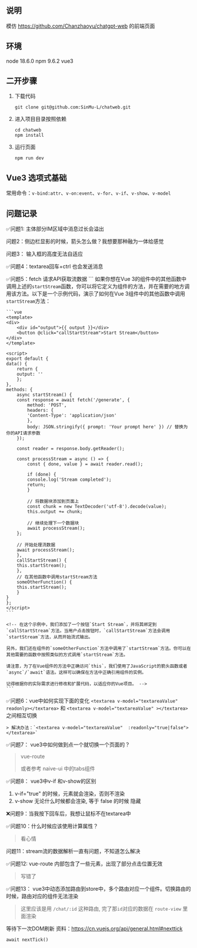 ## 说明
模仿 https://github.com/Chanzhaoyu/chatgpt-web 的前端页面

## 环境
node 18.6.0
npm 9.6.2
vue3

## 二开步骤
1. 下载代码 
    ```shell
    git clone git@github.com:SinMu-L/chatweb.git
    ```
2. 进入项目目录按照依赖
    ```shell
    cd chatweb
    npm install
    ```
3. 运行页面
    ```shell
    npm run dev
    ```


## Vue3 选项式基础

常用命令：`v-bind:attr`、`v-on:event`、`v-for`、`v-if`、`v-show`、`v-model`



## 问题记录
✅问题1: 主体部分IM区域中消息过长会溢出

问题2：侧边栏显影的时候，箭头怎么做？我想要那种融为一体给感觉

问题3： 输入框的高度无法自适应

✅问题4：textarea回车+ctrl 也会发送消息

✅问题5：fetch 请求API获取流数据
    ```
    如果你想在Vue 3的组件中的其他函数中调用上述的`startStream`函数，你可以将它定义为组件的方法，并在需要的地方调用该方法。以下是一个示例代码，演示了如何在Vue 3组件中的其他函数中调用`startStream`方法：

    ```vue
    <template>
    <div>
        <div id="output">{{ output }}</div>
        <button @click="callStartStream">Start Stream</button>
    </div>
    </template>

    <script>
    export default {
    data() {
        return {
        output: ''
        };
    },
    methods: {
        async startStream() {
        const response = await fetch('/generate', {
            method: 'POST',
            headers: {
            'Content-Type': 'application/json'
            },
            body: JSON.stringify({ prompt: 'Your prompt here' }) // 替换为你的API请求参数
        });

        const reader = response.body.getReader();

        const processStream = async () => {
            const { done, value } = await reader.read();

            if (done) {
            console.log('Stream completed');
            return;
            }

            // 将数据块添加到页面上
            const chunk = new TextDecoder('utf-8').decode(value);
            this.output += chunk;

            // 继续处理下一个数据块
            await processStream();
        };

        // 开始处理流数据
        await processStream();
        },
        callStartStream() {
        this.startStream();
        },
        // 在其他函数中调用startStream方法
        someOtherFunction() {
        this.startStream();
        }
    }
    };
    </script>
    ```

    <!-- 在这个示例中，我们添加了一个按钮`Start Stream`，并将其绑定到`callStartStream`方法。当用户点击按钮时，`callStartStream`方法会调用`startStream`方法，从而开始流式输出。

    另外，我们还在组件的`someOtherFunction`方法中调用了`startStream`方法。你可以在其他需要的函数中按照类似的方式调用`startStream`方法。

    请注意，为了在Vue组件的方法中正确访问`this`，我们使用了JavaScript的箭头函数或者`async`/`await`语法。这样可以确保在方法中正确引用组件的实例。

    记得根据你的实际需求进行修改和扩展代码，以适应你的Vue项目。 -->
    ```

✅问题6：vue中如何实现下面的变化
    ```
    <textarea v-model="textareaValue" readonly></textarea>
    ```
    和
    ```
    <textarea v-model="textareaValue" ></textarea>
    ```
    之间相互切换

    > 解决办法：`<textarea v-model="textareaValue"  :readonly="true|false"></textarea>` 

✅问题7： vue3中如何做到点一个就切换一个页面的？
> vue-route
>
> 或者参考 naive-ui 中的tabs组件

✅问题8： vue3中v-if 和v-show的区别
1. v-if="true" 的时候，元素就会渲染，否则不渲染
2. v-show 无论什么时候都会渲染, 等于 false 的时候 隐藏

❌问题9：当我按下回车后，我想让鼠标不在textarea中

✅问题10：什么时候应该使用计算属性？
> 看心情
 
问题11：stream流的数据解析一直有问题，不知道怎么解决

✅问题12: vue-route 内部包含了一些元素，出现了部分点击位置无效
> 写错了

✅问题13： vue3中动态添加路由到store中，多个路由对应一个组件。切换路由的时候，路由对应的组件无法渲染
> 这里应该是用 `/chat/:id` 这种路由, 完了那`id`对应的数据在 `route-view` 里面渲染



等待下一次DOM刷新 
资料：https://cn.vuejs.org/api/general.html#nexttick

`await nextTick()`


